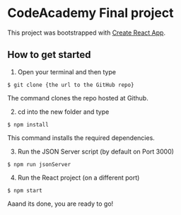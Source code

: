 # CodeAcademy Final project

This project was bootstrapped with [Create React App](https://github.com/facebook/create-react-app).

## How to get started

1. Open your terminal and then type

`$ git clone {the url to the GitHub repo}`

The command clones the repo hosted at Github.

2. cd into the new folder and type

`$ npm install`

This command installs the required dependencies.

3. Run the JSON Server script (by default on Port 3000)

`$ npm run jsonServer`

4. Run the React project (on a different port)

`$ npm start`

Aaand its done, you are ready to go!
